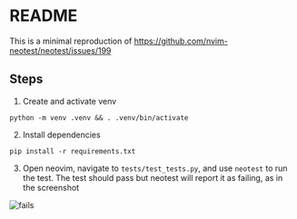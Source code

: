 # README

This is a minimal reproduction of https://github.com/nvim-neotest/neotest/issues/199

## Steps

1. Create and activate venv
```
python -m venv .venv && . .venv/bin/activate
```

2. Install dependencies
```
pip install -r requirements.txt
```

3. Open neovim, navigate to `tests/test_tests.py`, and use `neotest` to run the
   test. The test should pass but neotest will report it as failing, as in the
   screenshot

![fails](https://github.com/neeerp/parallel-neotest-bug-repro/assets/22756295/b1d02c06-a34a-4ff0-85a3-1a70dcb887a3)
